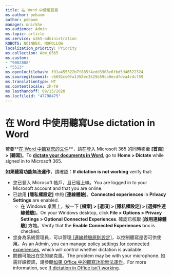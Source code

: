 ```yaml
---
title: 在 Word 中使用聽寫
ms.author: pebaum
author: pebaum
manager: mnirkhe
ms.audience: Admin
ms.topic: article
ms.service: o365-administration
ROBOTS: NOINDEX, NOFOLLOW
localization_priority: Priority
ms.collection: Adm_O365
ms.custom:
- "9002888"
- "5513"
ms.openlocfilehash: f91a455322b7f885f4edd3308e6fbd5d46522324
ms.sourcegitcommit: c6692ce0fa1358ec3529e59ca0ecdfdea4cdc759
ms.translationtype: HT
ms.contentlocale: zh-TW
ms.lasthandoff: 09/15/2020
ms.locfileid: "47798475"
---
```

# <a name="use-dictation-in-word"></a><span data-ttu-id="c5612-102">在 Word 中使用聽寫</span><span class="sxs-lookup"><span data-stu-id="c5612-102">Use dictation in Word</span></span>

<span data-ttu-id="c5612-103">若要**[在 Word 中聽寫您的文件](https://support.office.com/article/dictate-your-documents-in-word-3876e05f-3fcc-418f-b8ab-db7ce0d11d3c)**，請在登入 Microsoft 365 的同時移至 **[首頁] > [聽寫]**。</span><span class="sxs-lookup"><span data-stu-id="c5612-103">To **[dictate your documents in Word](https://support.office.com/article/dictate-your-documents-in-word-3876e05f-3fcc-418f-b8ab-db7ce0d11d3c)**, go to **Home > Dictate** while signed in to Microsoft 365.</span></span>

<span data-ttu-id="c5612-104">**如果聽寫功能無法運作**，請確認：</span><span class="sxs-lookup"><span data-stu-id="c5612-104">**If dictation is not working** verify that:</span></span>

- <span data-ttu-id="c5612-105">您已登入 Microsoft 帳戶，且已經上線。</span><span class="sxs-lookup"><span data-stu-id="c5612-105">You are logged in to your Microsoft account and that you are online.</span></span>
- <span data-ttu-id="c5612-106">已啟用 **[隱私權設定]** 中的 **[連線體驗]**。</span><span class="sxs-lookup"><span data-stu-id="c5612-106">**Connected experiences** in **Privacy Settings** are enabled.</span></span> 
    - <span data-ttu-id="c5612-107">在 Windows 桌面上，按一下 **[檔案] > [選項] > [隱私權設定] > [選擇性連線體驗]**。</span><span class="sxs-lookup"><span data-stu-id="c5612-107">On your Windows desktop, click **File > Options > Privacy Settings > Optional Connected Experiences**.</span></span> <span data-ttu-id="c5612-108">確認已核取 **[啟用連線體驗]** 方塊。</span><span class="sxs-lookup"><span data-stu-id="c5612-108">Verify that the **Enable Connected Experiences** box is checked.</span></span>
- <span data-ttu-id="c5612-109">您身為系統管理員，可以管理[ [連線體驗原則設定]](https://docs.microsoft.com/deployoffice/privacy/manage-privacy-controls#policy-settings-for-connected-experiences)，以控制聽寫是否可供使用。</span><span class="sxs-lookup"><span data-stu-id="c5612-109">As an Admin, you can manage [policy settings for connected experiences](https://docs.microsoft.com/deployoffice/privacy/manage-privacy-controls#policy-settings-for-connected-experiences), which will control whether dictation is available.</span></span>
- <span data-ttu-id="c5612-110">問題可能出在您的麥克風。</span><span class="sxs-lookup"><span data-stu-id="c5612-110">The problem may be with your microphone.</span></span> <span data-ttu-id="c5612-111">如需詳細資訊，請參閱[如果 Office 中的聽寫功能無法運作](https://support.office.com/article/If-dictation-in-Office-isn-t-working-3a740b4a-19d5-461c-b59a-d82172707fd4#OfficeVersion=Web)。</span><span class="sxs-lookup"><span data-stu-id="c5612-111">For more information, see [If dictation in Office isn't working](https://support.office.com/article/If-dictation-in-Office-isn-t-working-3a740b4a-19d5-461c-b59a-d82172707fd4#OfficeVersion=Web).</span></span>
